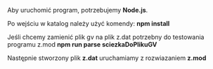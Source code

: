 Aby uruchomić program, potrzebujemy **Node.js**.

Po wejściu w katalog należy użyć komendy:
**npm install**

Jeśli chcemy zamienić plik gv na plik z.dat potrzebny do testowania programu z.mod 
**npm run parse sciezkaDoPlikuGV**

Następnie stworzony plik **z.dat** uruchamiamy z rozwiazaniem **z.mod**
